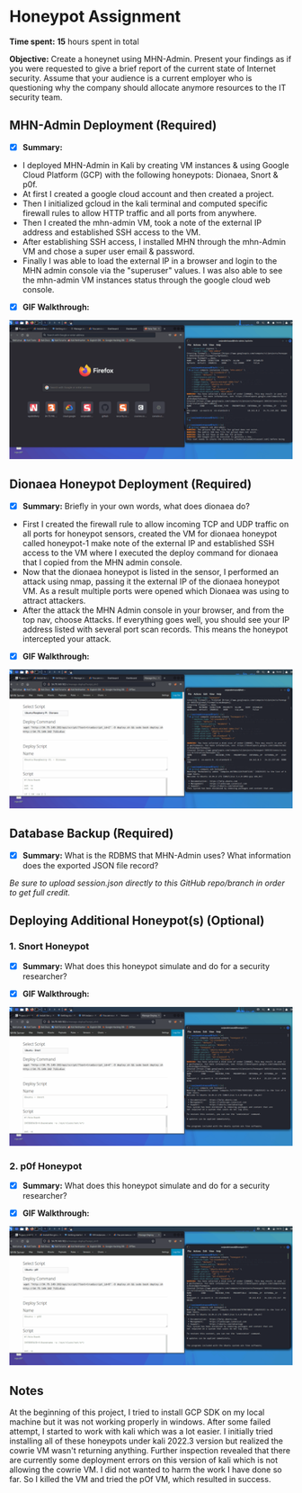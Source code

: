 # Honeypot Assignment

**Time spent:** **15** hours spent in total

**Objective:** Create a honeynet using MHN-Admin. Present your findings as if you were requested to give a brief report of the current state of Internet security. Assume that your audience is a current employer who is questioning why the company should allocate anymore resources to the IT security team.

## MHN-Admin Deployment (Required)

- [x] **Summary:**
* I deployed MHN-Admin in Kali by creating VM instances & using Google Cloud Platform (GCP) with the following honeypots: Dionaea, Snort & p0f.
* At first I created a google cloud account and then created a project.
* Then I initialized gcloud in the kali terminal and computed specific firewall rules to allow HTTP traffic and all ports from anywhere.
* Then I created the mhn-admin VM, took a note of the external IP address and established SSH access to the VM.
* After establishing SSH access, I installed MHN through the mhn-Admin VM and chose a super user email & password.
* Finally I was able to load the external IP in a browser and login to the MHN admin console via the "superuser" values. I was also able to see the mhn-admin VM instances status through the google cloud web console.

- [x] **GIF Walkthrough:**
<img src="mhn-admin.gif">

## Dionaea Honeypot Deployment (Required)

- [x] **Summary:** Briefly in your own words, what does dionaea do?
* First I created the firewall rule to allow incoming TCP and UDP traffic on all ports for honeypot sensors, created the VM for dionaea honeypot called honeypot-1 make note of the external IP and established SSH access to the VM where I executed the deploy command for dionaea that I copied from the MHN admin console.
* Now that the dionaea honeypot is listed in the sensor, I performed an attack using nmap, passing it the external IP of the dionaea honeypot VM. As a result multiple ports were opened which Dionaea was using to attract attackers.
* After the attack the MHN Admin console in your browser, and from the top nav, choose Attacks. If everything goes well, you should see your IP address listed with several port scan records. This means the honeypot intercepted your attack.

- [x] **GIF Walkthrough:**
<img src="dionaea-honeypot.gif">

## Database Backup (Required) 

- [x] **Summary:** What is the RDBMS that MHN-Admin uses? What information does the exported JSON file record?

*Be sure to upload session.json directly to this GitHub repo/branch in order to get full credit.*

## Deploying Additional Honeypot(s) (Optional)

### 1. Snort Honeypot

- [x] **Summary:** What does this honeypot simulate and do for a security researcher?

- [x] **GIF Walkthrough:**
<img src="snort-honeypot.gif">

### 2. p0f Honeypot

- [x] **Summary:** What does this honeypot simulate and do for a security researcher?

- [x] **GIF Walkthrough:**
<img src="p0f-honeypot.gif">


## Notes

At the beginning of this project, I tried to install GCP SDK on my local machine but it was not working properly in windows. After some failed attempt, I started to work with kali which was a lot easier. I initially tried installing all of these honeypots under kali 2022.3 version but realized the cowrie VM wasn't returning anything. Further inspection revealed that there are currently some deployment errors on this version of kali which is not allowing the cowrie VM. I did not wanted to harm the work I have done so far. So I killed the VM and tried the pOf VM, which resulted in success.
